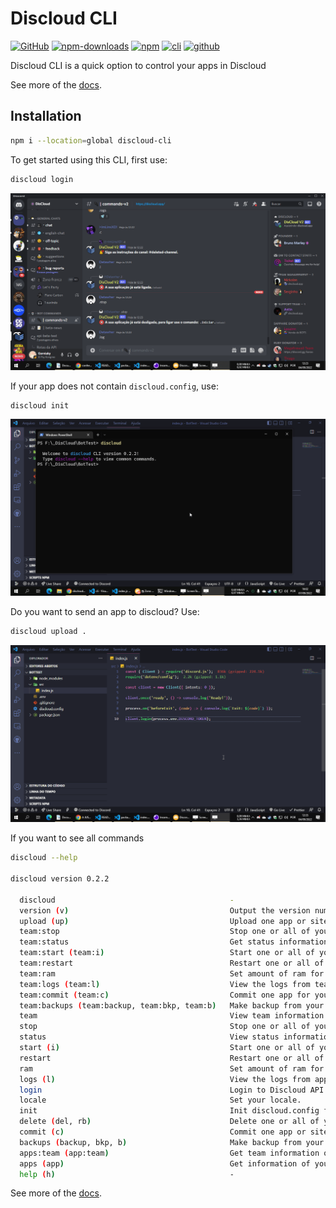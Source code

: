 # Discloud CLI

[![GitHub](https://img.shields.io/github/license/discloud/cli)](https://github.com/discloud/cli/blob/main/LICENSE)
[![npm-downloads](https://img.shields.io/npm/dw/discloud-cli)](https://www.npmjs.com/package/discloud-cli)
[![npm](https://img.shields.io/npm/v/discloud-cli)](https://www.npmjs.com/package/discloud-cli)
[![cli](https://img.shields.io/badge/Discloud--CLI-Docs-blue)](https://discloud.github.io/cli)
[![github](https://img.shields.io/badge/GitHub-100000?logo=github&logoColor=white)](https://github.com/discloud/cli)

Discloud CLI is a quick option to control your apps in Discloud

See more of the [docs](https://discloud.github.io/cli/).

## Installation

```sh
npm i --location=global discloud-cli
```

To get started using this CLI, first use:

```sh
discloud login
```

[![discloud-login](./assets/discloud-login.gif)](./docs/login.md)

If your app does not contain `discloud.config`, use:

```sh
discloud init
```

[![discloud-init](./assets/discloud-init.gif)](./docs/init.md)

Do you want to send an app to discloud? Use:

```sh
discloud upload .
```

[![discloud-upload](./assets/discloud-upload.gif)](./docs/upload.md)

If you want to see all commands

```sh
discloud --help

discloud version 0.2.2

  discloud                                       -                                                    
  version (v)                                    Output the version number                            
  upload (up)                                    Upload one app or site to Discloud.                  
  team:stop                                      Stop one or all of your apps on Discloud.            
  team:status                                    Get status information of your team applications.    
  team:start (team:i)                            Start one or all of your apps on Discloud.           
  team:restart                                   Restart one or all of your apps on Discloud.         
  team:ram                                       Set amount of ram for an app of your team.           
  team:logs (team:l)                             View the logs from team application in Discloud.     
  team:commit (team:c)                           Commit one app for your team.                        
  team:backups (team:backup, team:bkp, team:b)   Make backup from your team applications in Discloud. 
  team                                           View team information.                               
  stop                                           Stop one or all of your apps on Discloud.            
  status                                         View status information of your applications.        
  start (i)                                      Start one or all of your apps on Discloud.           
  restart                                        Restart one or all of your apps on Discloud.         
  ram                                            Set amount of ram for your app.                      
  logs (l)                                       View the logs from application in Discloud.          
  login                                          Login to Discloud API.                               
  locale                                         Set your locale.                                     
  init                                           Init discloud.config file.                           
  delete (del, rb)                               Delete one or all of your apps on Discloud.          
  commit (c)                                     Commit one app or site to Discloud.                  
  backups (backup, bkp, b)                       Make backup from your applications in Discloud.      
  apps:team (app:team)                           Get team information of your applications.           
  apps (app)                                     Get information of your applications.                
  help (h)                                       -                                                    
```
See more of the [docs](https://discloud.github.io/cli/).
